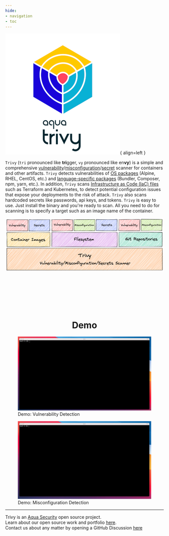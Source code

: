 ```yaml
---
hide:
- navigation
- toc
---
```


![logo](imgs/logo.png){ align=left }

`Trivy` (`tri` pronounced like **tri**gger, `vy` pronounced like en**vy**) is a simple and comprehensive [vulnerability][vulnerability]/[misconfiguration][misconf]/[secret][secret] scanner for containers and other artifacts.
`Trivy` detects vulnerabilities of [OS packages][os] (Alpine, RHEL, CentOS, etc.) and [language-specific packages][lang] (Bundler, Composer, npm, yarn, etc.).
In addition, `Trivy` scans [Infrastructure as Code (IaC) files][iac] such as Terraform and Kubernetes, to detect potential configuration issues that expose your deployments to the risk of attack.
`Trivy` also scans hardcoded secrets like passwords, api keys, and tokens.
`Trivy` is easy to use. Just install the binary and you're ready to scan.
All you need to do for scanning is to specify a target such as an image name of the container.

<div style="text-align: center">
    <img src="imgs/overview.png" width="800">
</div>


<div style="text-align: center; margin-top: 150px">
    <h1 id="demo">Demo</h1>
</div>

<figure style="text-aligh: center">
  <img src="imgs/vuln-demo.gif" width="1000">
  <figcaption>Demo: Vulnerability Detection</figcaption>
</figure>

<figure style="text-aligh: center">
  <img src="imgs/misconf-demo.gif" width="1000">
  <figcaption>Demo: Misconfiguration Detection</figcaption>
</figure>

---

Trivy is an [Aqua Security][aquasec] open source project.  
Learn about our open source work and portfolio [here][oss].  
Contact us about any matter by opening a GitHub Discussion [here][discussions]

[vulnerability]: docs/vulnerability/scanning/index.md
[misconf]: docs/misconfiguration/index.md
[secret]: docs/secret/scanning.md
[os]: docs/vulnerability/detection/os.md
[lang]: docs/vulnerability/detection/language.md
[iac]: docs/misconfiguration/iac.md

[aquasec]: https://aquasec.com
[oss]: https://www.aquasec.com/products/open-source-projects/
[discussions]: https://github.com/aquasecurity/trivy/discussions
